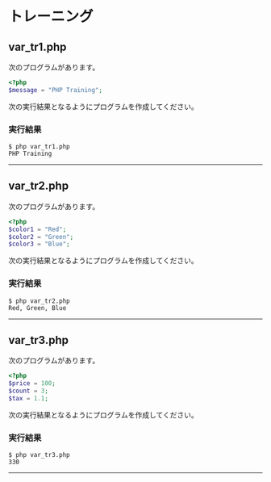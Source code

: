 # トレーニング

## var_tr1.php

次のプログラムがあります。

```php
<?php
$message = "PHP Training";
```

次の実行結果となるようにプログラムを作成してください。

### 実行結果

```
$ php var_tr1.php
PHP Training
```

---

## var_tr2.php

次のプログラムがあります。

```php
<?php
$color1 = "Red";
$color2 = "Green";
$color3 = "Blue";
```

次の実行結果となるようにプログラムを作成してください。

### 実行結果

```
$ php var_tr2.php
Red, Green, Blue
```

---

## var_tr3.php

次のプログラムがあります。

```php
<?php
$price = 100;
$count = 3;
$tax = 1.1;
```

次の実行結果となるようにプログラムを作成してください。

### 実行結果

```
$ php var_tr3.php
330
```

---

